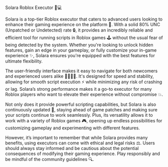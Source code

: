 Solara Roblox Executor 🚀💻

Solara is a top-tier Roblox executor that caters to advanced users looking to enhance their gaming experience on the platform 🌟. With a solid 80% UNC (Unpatched or Undetected) rate 🔒, it provides an incredibly reliable and efficient tool for running scripts in Roblox games 🕹️ without the usual fear of being detected by the system. Whether you're looking to unlock hidden features, gain an edge in your gameplay, or fully customize your in-game experience ✨, Solara ensures you're equipped with the best features for ultimate flexibility.

The user-friendly interface makes it easy to navigate for both newcomers and experienced users alike 👨‍💻👩‍💻. It's designed for speed and stability, allowing for smooth script execution ⚡ while minimizing any risk of crashing or lag. Solara’s strong performance makes it a go-to executor for many Roblox players who want to elevate their experience without compromise 💥.

Not only does it provide powerful scripting capabilities, but Solara is also continuously updated 🔄, staying ahead of game patches and making sure your scripts continue to work seamlessly. Plus, its versatility allows it to work with a variety of Roblox games 🎮, opening up endless possibilities for customizing gameplay and experimenting with different features.

However, it’s important to remember that while Solara provides many benefits, using executors can come with ethical and legal risks ⚖️. Users should always stay informed and be cautious about the potential consequences of modifying their gaming experience. Play responsibly and be mindful of the community guidelines 🔍.

